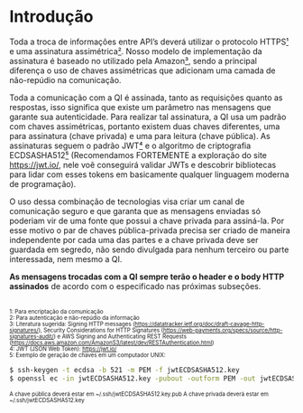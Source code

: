 # Introdução

Toda a troca de informações entre API’s deverá utilizar o protocolo HTTPS[¹](#1) e uma assinatura  assimétrica[²](#2). Nosso modelo de implementação da assinatura é baseado no utilizado pela Amazon[³](#3), sendo a principal diferença o uso de chaves assimétricas que adicionam uma camada de não-repúdio na comunicação.

Toda a comunicação com a QI é assinada, tanto as requisições quanto as respostas, isso significa que existe um parâmetro nas mensagens que garante sua autenticidade. Para realizar tal assinatura, a QI usa um padrão com chaves assimétricas, portanto existem duas chaves diferentes, uma para assinatura (chave privada) e uma para leitura (chave pública). As assinaturas seguem o padrão JWT[⁴](#4) e o algoritmo de criptografia ECDSASHA512[⁵](#5) (Recomendamos FORTEMENTE a exploração do site https://jwt.io/, nele voê conseguirá validar JWTs e descobrir bibliotecas para lidar com esses tokens em basicamente qualquer linguagem moderna de programação).

O uso dessa combinação de tecnologias visa criar um canal de comunicação seguro e que garanta que as mensagens enviadas só poderiam vir de uma fonte que possui a chave privada para assiná-la. Por esse motivo o par de chaves pública-privada precisa ser criado de maneira independente por cada uma das partes e a chave privada deve ser guardada em segredo, não sendo divulgada para nenhum terceiro ou parte interessada, nem mesmo a QI.

**As mensagens trocadas com a QI sempre terão o header e o body HTTP assinados** de acordo com o especificado nas próximas subseções.
<br>
<br>

<sub><sup>
<a name=1></a>1: Para encriptação da comunicação <br>
<a name=2></a>2: Para autenticação e não-repúdio da informação <br>
<a name=3></a>3: Literatura sugerida: Signing HTTP messages (https://datatracker.ietf.org/doc/draft-cavage-http-signatures/), Security Considerations for HTTP Signatures (https://web-payments.org/specs/source/http-signatures-audit/) e AWS Signing and Authenticating REST Requests (https://docs.aws.amazon.com/AmazonS3/latest/dev/RESTAuthentication.html) <br>
<a name=4></a>4: JWT (JSON Web Token): https://jwt.io/ <br>
<a name=5></a>5: Exemplo de geração de chaves em um computador UNIX:
</sub></sup>
```bash
$ ssh-keygen -t ecdsa -b 521 -m PEM -f jwtECDSASHA512.key
$ openssl ec -in jwtECDSASHA512.key -pubout -outform PEM -out jwtECDSASHA512.key.pub
```
<sub><sup>
A chave pública deverá estar em ~/.ssh/jwtECDSASHA512.key.pub
A chave privada deverá estar em ~/.ssh/jwtECDSASHA512.key
</sub></sup>
